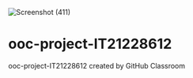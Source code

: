 ![Screenshot (411)](https://user-images.githubusercontent.com/100590888/168742620-3a860719-54c2-46a3-9aef-2dca746eb3e3.png)
# ooc-project-IT21228612
ooc-project-IT21228612 created by GitHub Classroom

